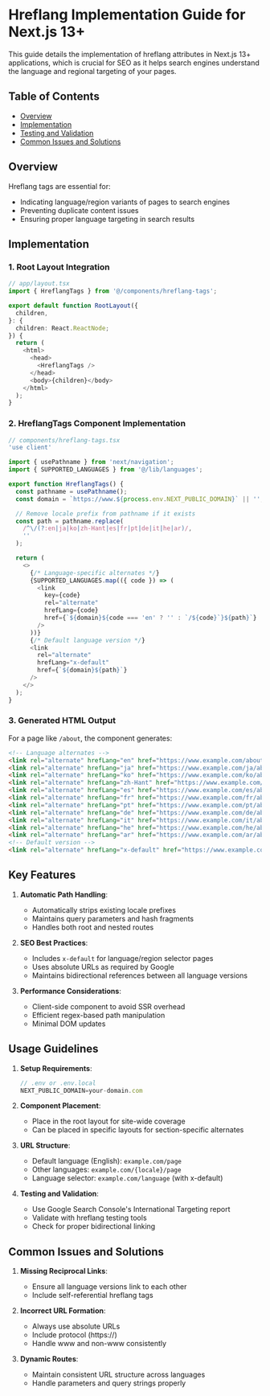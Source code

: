# Hreflang Implementation Guide for Next.js 13+

This guide details the implementation of hreflang attributes in Next.js 13+ applications, which is crucial for SEO as it helps search engines understand the language and regional targeting of your pages.

## Table of Contents
- [Overview](#overview)
- [Implementation](#implementation)
- [Testing and Validation](#testing-and-validation)
- [Common Issues and Solutions](#common-issues-and-solutions)

## Overview

Hreflang tags are essential for:
- Indicating language/region variants of pages to search engines
- Preventing duplicate content issues
- Ensuring proper language targeting in search results

## Implementation

### 1. Root Layout Integration

```typescript
// app/layout.tsx
import { HreflangTags } from '@/components/hreflang-tags';

export default function RootLayout({
  children,
}: {
  children: React.ReactNode;
}) {
  return (
    <html>
      <head>
        <HreflangTags />
      </head>
      <body>{children}</body>
    </html>
  );
}
```

### 2. HreflangTags Component Implementation

```typescript
// components/hreflang-tags.tsx
'use client'

import { usePathname } from 'next/navigation';
import { SUPPORTED_LANGUAGES } from '@/lib/languages';

export function HreflangTags() {
  const pathname = usePathname();
  const domain = `https://www.${process.env.NEXT_PUBLIC_DOMAIN}` || '';

  // Remove locale prefix from pathname if it exists
  const path = pathname.replace(
    /^\/(?:en|ja|ko|zh-Hant|es|fr|pt|de|it|he|ar)/, 
    ''
  );

  return (
    <>
      {/* Language-specific alternates */}
      {SUPPORTED_LANGUAGES.map(({ code }) => (
        <link
          key={code}
          rel="alternate"
          hrefLang={code}
          href={`${domain}${code === 'en' ? '' : `/${code}`}${path}`}
        />
      ))}
      {/* Default language version */}
      <link
        rel="alternate"
        hrefLang="x-default"
        href={`${domain}${path}`}
      />
    </>
  );
}
```

### 3. Generated HTML Output

For a page like `/about`, the component generates:

```html
<!-- Language alternates -->
<link rel="alternate" hrefLang="en" href="https://www.example.com/about" />
<link rel="alternate" hrefLang="ja" href="https://www.example.com/ja/about" />
<link rel="alternate" hrefLang="ko" href="https://www.example.com/ko/about" />
<link rel="alternate" hrefLang="zh-Hant" href="https://www.example.com/zh-Hant/about" />
<link rel="alternate" hrefLang="es" href="https://www.example.com/es/about" />
<link rel="alternate" hrefLang="fr" href="https://www.example.com/fr/about" />
<link rel="alternate" hrefLang="pt" href="https://www.example.com/pt/about" />
<link rel="alternate" hrefLang="de" href="https://www.example.com/de/about" />
<link rel="alternate" hrefLang="it" href="https://www.example.com/it/about" />
<link rel="alternate" hrefLang="he" href="https://www.example.com/he/about" />
<link rel="alternate" hrefLang="ar" href="https://www.example.com/ar/about" />
<!-- Default version -->
<link rel="alternate" hrefLang="x-default" href="https://www.example.com/about" />
```

## Key Features

1. **Automatic Path Handling**:
   - Automatically strips existing locale prefixes
   - Maintains query parameters and hash fragments
   - Handles both root and nested routes

2. **SEO Best Practices**:
   - Includes `x-default` for language/region selector pages
   - Uses absolute URLs as required by Google
   - Maintains bidirectional references between all language versions

3. **Performance Considerations**:
   - Client-side component to avoid SSR overhead
   - Efficient regex-based path manipulation
   - Minimal DOM updates

## Usage Guidelines

1. **Setup Requirements**:
   ```typescript
   // .env or .env.local
   NEXT_PUBLIC_DOMAIN=your-domain.com
   ```

2. **Component Placement**:
   - Place in the root layout for site-wide coverage
   - Can be placed in specific layouts for section-specific alternates

3. **URL Structure**:
   - Default language (English): `example.com/page`
   - Other languages: `example.com/{locale}/page`
   - Language selector: `example.com/language` (with x-default)

4. **Testing and Validation**:
   - Use Google Search Console's International Targeting report
   - Validate with hreflang testing tools
   - Check for proper bidirectional linking

## Common Issues and Solutions

1. **Missing Reciprocal Links**:
   - Ensure all language versions link to each other
   - Include self-referential hreflang tags

2. **Incorrect URL Formation**:
   - Always use absolute URLs
   - Include protocol (https://)
   - Handle www and non-www consistently

3. **Dynamic Routes**:
   - Maintain consistent URL structure across languages
   - Handle parameters and query strings properly 